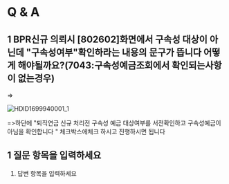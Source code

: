 # Q & A
## 1 BPR신규 의뢰시 [802602]화면에서 구속성 대상이 아닌데 "구속성여부"확인하라는 내용의 문구가 뜹니다 어떻게 해야될까요?(7043:구속성예금조회에서 확인되는사항이 없는경우)
=>

![HDID1699940001_1](HDID1699940001_1.png)

=>하단에 "퇴직연금 신규 처리전 구속성 예금 대상여부를 서전확인하고 구속성예금이 아님을 확인합니다 " 체크박스에체크 하시고 진행하시면 됩니다
## 1 질문 항목을 입력하세요
1. 답변 항목을 입력하세요
